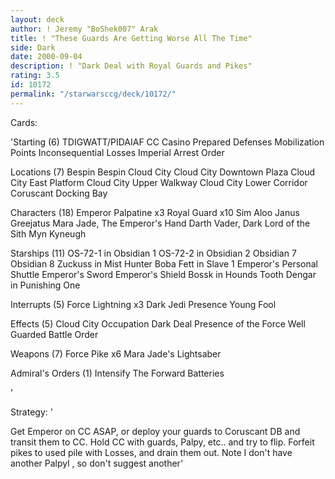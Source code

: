 ```yaml
---
layout: deck
author: ! Jeremy "BoShek007" Arak
title: ! "These Guards Are Getting Worse All The Time"
side: Dark
date: 2000-09-04
description: ! "Dark Deal with Royal Guards and Pikes"
rating: 3.5
id: 10172
permalink: "/starwarsccg/deck/10172/"
---
```

Cards: 

'Starting (6)
TDIGWATT/PIDAIAF
CC Casino
Prepared Defenses
Mobilization Points
Inconsequential Losses
Imperial Arrest Order

Locations (7)
Bespin
Bespin Cloud City
Cloud City Downtown Plaza
Cloud City East Platform
Cloud City Upper Walkway
Cloud City Lower Corridor
Coruscant Docking Bay

Characters (18)
Emperor Palpatine x3
Royal Guard x10
Sim Aloo
Janus Greejatus
Mara Jade, The Emperor's Hand
Darth Vader, Dark Lord of the Sith
Myn Kyneugh

Starships (11)
OS-72-1 in Obsidian 1
OS-72-2 in Obsidian 2
Obsidian 7
Obsidian 8
Zuckuss in Mist Hunter
Boba Fett in Slave 1
Emperor's Personal Shuttle
Emperor's Sword
Emperor's Shield
Bossk in Hounds Tooth
Dengar in Punishing One

Interrupts (5)
Force Lightning x3
Dark Jedi Presence
Young Fool

Effects (5)
Cloud City Occupation
Dark Deal
Presence of the Force
Well Guarded
Battle Order

Weapons (7)
Force Pike x6
Mara Jade's Lightsaber

Admiral's Orders (1)
Intensify The Forward Batteries

'

Strategy: '

Get Emperor on CC ASAP, or deploy your guards to
Coruscant DB and transit them to CC.  Hold CC with
guards, Palpy, etc.. and try to flip.  Forfeit pikes
to used pile with Losses, and drain them out. Note
I don't have another Palpyl , so don't suggest another'
